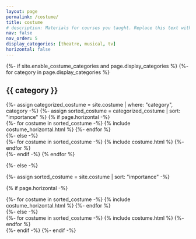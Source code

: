 ```yaml
---
layout: page
permalink: /costume/
title: costume
# description: Materials for courses you taught. Replace this text with your description.
nav: false
nav_order: 5
display_categories: [theatre, musical, tv]
horizontal: false
---
```


<!-- pages/costume.md -->
<div class="costume">
{%- if site.enable_costume_categories and page.display_categories %}
  <!-- Display categorized costume -->
  {%- for category in page.display_categories %}
  <h2 class="category">{{ category }}</h2>
  {%- assign categorized_costume = site.costume | where: "category", category -%}
  {%- assign sorted_costume = categorized_costume | sort: "importance" %}
  <!-- Generate cards for each costume -->
  {% if page.horizontal -%}
  <div class="container">
    <div class="row row-cols-2">
    {%- for costume in sorted_costume -%}
      {% include costume_horizontal.html %}
    {%- endfor %}
    </div>
  </div>
  {%- else -%}
  <div class="grid">
    {%- for costume in sorted_costume -%}
      {% include costume.html %}
    {%- endfor %}
  </div>
  {%- endif -%}
  {% endfor %}

{%- else -%}
<!-- Display costume without categories -->
  {%- assign sorted_costume = site.costume | sort: "importance" -%}
  <!-- Generate cards for each costume -->
  {% if page.horizontal -%}
  <div class="container">
    <div class="row row-cols-2">
    {%- for costume in sorted_costume -%}
      {% include costume_horizontal.html %}
    {%- endfor %}
    </div>
  </div>
  {%- else -%}
  <div class="grid">
    {%- for costume in sorted_costume -%}
      {% include costume.html %}
    {%- endfor %}
  </div>
  {%- endif -%}
{%- endif -%}
</div>
